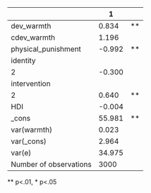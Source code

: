 |                        | 1      |    |
|------------------------|--------|----|
| dev_warmth             | 0.834  | ** |
| cdev_warmth            | 1.196  |    |
| physical_punishment    | -0.992 | ** |
| identity               |        |    |
|   2                    | -0.300 |    |
| intervention           |        |    |
|   2                    | 0.640  | ** |
| HDI                    | -0.004 |    |
| _cons                  | 55.981 | ** |
| var(warmth)            | 0.023  |    |
| var(_cons)             | 2.964  |    |
| var(e)                 | 34.975 |    |
| Number of observations | 3000   |    |
** p<.01, * p<.05

